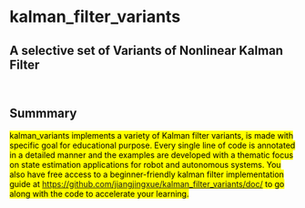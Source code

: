 # kalman_filter_variants
## A selective set of Variants of Nonlinear Kalman Filter
``
``
## Summmary 
<mark>kalman_variants<mark> implements a variety of Kalman filter variants, is made with specific goal for educational purpose. Every single line of code is annotated in a detailed manner and the examples are developed with a thematic focus on state estimation applications for robot and autonomous systems. You also have free access to a beginner-friendly kalman filter implementation guide at https://github.com/jiangjingxue/kalman_filter_variants/doc/ to go along with the code to accelerate your learning. 
